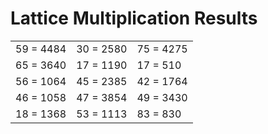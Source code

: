# Lattice Multiplication Results

|   |   |   |
|---|---|---|
| 59 = 4484 | 30 = 2580 | 75 = 4275 |
| 65 = 3640 | 17 = 1190 | 17 = 510 |
| 56 = 1064 | 45 = 2385 | 42 = 1764 |
| 46 = 1058 | 47 = 3854 | 49 = 3430 |
| 18 = 1368 | 53 = 1113 | 83 = 830 |
